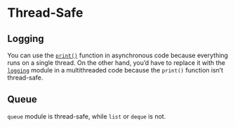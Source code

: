 # Thread-Safe

## Logging

You can use the [`print()`](https://realpython.com/python-print/) function in asynchronous code because everything runs on a single thread. On the other hand, you’d have to replace it with the [`logging`](https://realpython.com/python-logging/) module in a multithreaded code because the `print()` function isn’t thread-safe.

## Queue

`queue` module is thread-safe, while `list` or `deque` is not.
